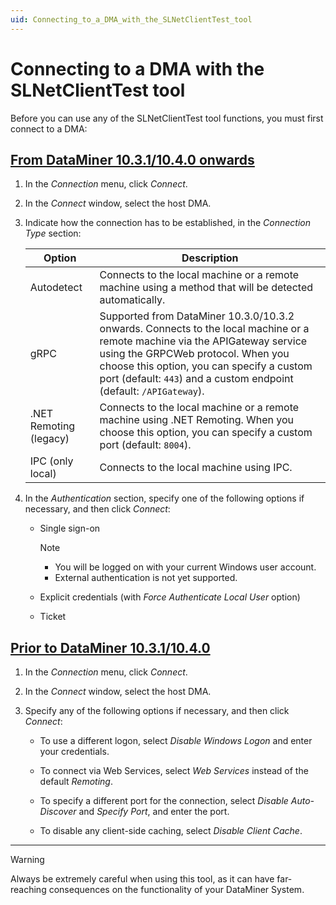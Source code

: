 ```yaml
---
uid: Connecting_to_a_DMA_with_the_SLNetClientTest_tool
---
```


# Connecting to a DMA with the SLNetClientTest tool

Before you can use any of the SLNetClientTest tool functions, you must first connect to a DMA:

## [From DataMiner 10.3.1/10.4.0 onwards](#tab/tabid-1)

1. In the *Connection* menu, click *Connect*.

1. In the *Connect* window, select the host DMA.

1. Indicate how the connection has to be established, in the *Connection Type* section:

   | Option                 | Description    |
   |------------------------|----------------|
   | Autodetect             | Connects to the local machine or a remote machine using a method that will be detected automatically. |
   | gRPC                   | Supported from DataMiner 10.3.0/10.3.2 onwards. Connects to the local machine or a remote machine via the APIGateway service using the GRPCWeb protocol. When you choose this option, you can specify a custom port (default: `443`) and a custom endpoint (default: `/APIGateway`). |
   | .NET Remoting (legacy) | Connects to the local machine or a remote machine using .NET Remoting. When you choose this option, you can specify a custom port (default: `8004`). |
   | IPC (only local)       | Connects to the local machine using IPC. |

1. In the *Authentication* section, specify one of the following options if necessary, and then click *Connect*:

   - Single sign-on

     > [!NOTE]
     >
     > - You will be logged on with your current Windows user account.
     > - External authentication is not yet supported.

   - Explicit credentials (with *Force Authenticate Local User* option)

   - Ticket

## [Prior to DataMiner 10.3.1/10.4.0](#tab/tabid-2)

1. In the *Connection* menu, click *Connect*.

1. In the *Connect* window, select the host DMA.

1. Specify any of the following options if necessary, and then click *Connect*:

    - To use a different logon, select *Disable Windows Logon* and enter your credentials.

    - To connect via Web Services, select *Web Services* instead of the default *Remoting*.

    - To specify a different port for the connection, select *Disable Auto-Discover* and *Specify Port*, and enter the port.

    - To disable any client-side caching, select *Disable Client Cache*.

***

> [!WARNING]
> Always be extremely careful when using this tool, as it can have far-reaching consequences on the functionality of your DataMiner System.
